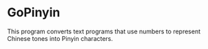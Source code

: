 # GoPinyin

This program converts text programs that use numbers to represent Chinese tones into Pinyin
characters.
